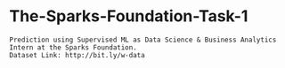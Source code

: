 # The-Sparks-Foundation-Task-1

    Prediction using Supervised ML as Data Science & Business Analytics Intern at the Sparks Foundation. 
    Dataset Link: http://bit.ly/w-data
